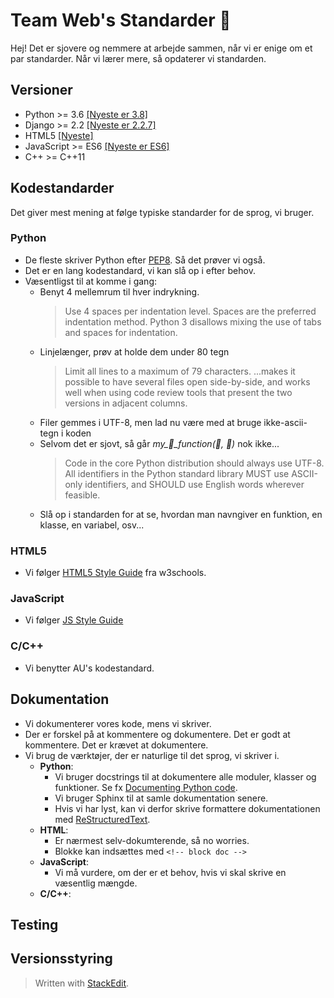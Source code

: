 
# Team Web's Standarder :rocket:

Hej! Det er sjovere og nemmere at arbejde sammen, når vi er enige om et par standarder. Når vi lærer mere, så opdaterer vi standarden.

## Versioner 
- Python >= 3.6 [[Nyeste er 3.8]](https://docs.python.org/3/)
- Django >= 2.2 [[Nyeste er 2.2.7]](https://docs.djangoproject.com/en/2.2/)
- HTML5 [[Nyeste]](https://www.w3schools.com/html/html5_intro.asp)
- JavaScript >= ES6 [[Nyeste er ES6]](https://www.w3schools.com/js/js_es6.asp)
- C++ >= C++11 

## Kodestandarder
Det giver mest mening at følge typiske standarder for de sprog, vi bruger.

### Python
- De fleste skriver Python efter [PEP8](https://www.python.org/dev/peps/pep-0008/). Så det prøver vi også.
- Det er en lang kodestandard, vi kan slå op i efter behov.
- Væsentligst til at komme i gang:
	* Benyt 4 mellemrum til hver indrykning.
		> Use 4 spaces per indentation level.
		> Spaces are the preferred indentation method.
		> Python 3 disallows mixing the use of tabs and spaces for indentation.
	* Linjelænger, prøv at holde dem under 80 tegn
		> Limit all lines to a maximum of 79 characters.
		> ...makes it possible to have several files open side-by-side, and works well when using code review tools that present the two versions in adjacent columns.
	* Filer gemmes i UTF-8, men lad nu være med at bruge ikke-ascii-tegn i koden
	* Selvom det er sjovt, så går *my_:monkey:_function(:banana:, :beer:)* nok ikke...
		> Code in the core Python distribution should always use UTF-8.
		> All identifiers in the Python standard library MUST use ASCII-only identifiers, and SHOULD use English words wherever feasible.
	* Slå op i standarden for at se, hvordan man navngiver en funktion, en klasse, en variabel, osv...

### HTML5
- Vi følger [HTML5 Style Guide](https://www.w3schools.com/html/html5_syntax.asp) fra w3schools.

### JavaScript
- Vi følger [JS Style Guide](https://www.w3schools.com/js/js_conventions.asp)

### C/C++
- Vi benytter AU's kodestandard.

## Dokumentation

- Vi dokumenterer vores kode, mens vi skriver.
- Der er forskel på at kommentere og dokumentere. Det er godt at kommentere. Det er krævet at dokumentere.
- Vi brug de værktøjer, der er naturlige til det sprog, vi skriver i.
	* **Python**:
		- Vi bruger docstrings til at dokumentere alle moduler, klasser og funktioner. Se fx [Documenting Python code](https://realpython.com/documenting-python-code/). 
		- Vi bruger Sphinx til at samle dokumentation senere.
		- Hvis vi har lyst, kan vi derfor skrive formattere dokumentationen med [ReStructuredText](https://en.wikipedia.org/wiki/ReStructuredText).
	* **HTML**:
		- Er nærmest selv-dokumterende, så no worries.
		- Blokke kan indsættes med `<!-- block doc -->` 
	* **JavaScript**:
		- Vi må vurdere, om der er et behov, hvis vi skal skrive en væsentlig mængde. 
	* **C/C++**:


## Testing


## Versionsstyring



> Written with [StackEdit](https://stackedit.io/).
<!--stackedit_data:
eyJoaXN0b3J5IjpbMTIwODA3NzU3MSwtMjA1MTY0MTg4NSw1OD
Y2MjgxOTVdfQ==
-->